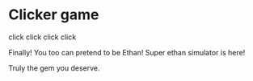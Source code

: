 # Clicker game

click click click click

Finally! You too can pretend to be Ethan! Super ethan simulator is here!

Truly the gem you deserve. 

